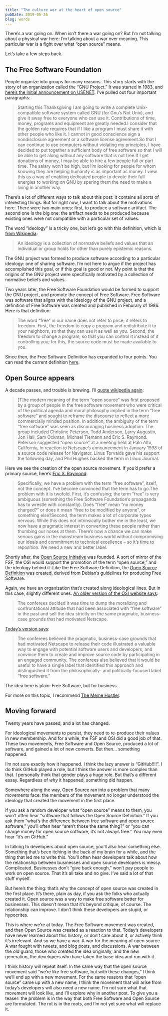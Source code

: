 ```yaml
---
title: "The culture war at the heart of open source"
pubDate: 2019-05-26
blog: words
---
```



There’s a war going on. When isn’t there a war going on? But I’m not talking about a physical war here: I’m talking about a war over meaning. This particular war is a fight over what “open source” means.

Let’s take a few steps back.

## The Free Software Foundation

People organize into groups for many reasons. This story starts with the story of an organization called the “GNU Project.” It was started in 1983, and [here’s the initial announcement on USENET](https://groups.google.com/forum/#!msg/net.unix-wizards/8twfRPM79u0/1xlglzrWrU0J). I’ve pulled out four important paragraphs:

> Starting this Thanksgiving I am going to write a complete Unix-compatible software system called GNU (for Gnu’s Not Unix), and give it away free to everyone who can use it. Contributions of time, money, programs and equipment are greatly needed.I consider that the golden rule requires that if I like a program I must share it with other people who like it. I cannot in good conscience sign a nondisclosure agreement or a software license agreement.So that I can continue to use computers without violating my principles, I have decided to put together a sufficient body of free software so that I will be able to get along without any software that is not free.If I get donations of money, I may be able to hire a few people full or part time. The salary won’t be high, but I’m looking for people for whom knowing they are helping humanity is as important as money. I view this as a way of enabling dedicated people to devote their full energies to working on GNU by sparing them the need to make a living in another way.
> 

There’s a lot of different ways to talk about this post: it contains all sorts of interesting things. But for right now, I want to talk about the motivations here. There were two main ones: first, to produce a software artifact. The second one is the big one: the artifact needs to be produced because existing ones were not compatible with a particular set of values.

The word “ideology” is a tricky one, but let’s go with this definition, which is [from Wikipedia](https://en.wikipedia.org/wiki/Ideology):

> An ideology is a collection of normative beliefs and values that an individual or group holds for other than purely epistemic reasons.
> 

The GNU project was formed to produce software according to a particular ideology: one of sharing software. I’m not here to argue if the project has accomplished this goal, or if this goal is good or not. My point is that the origins of the GNU project were specifically motivated by a collection of normative beliefs and values.

Two years later, the Free Software Foundation would be formed to support the GNU project, and promote the concept of Free Software. Free Software was software that aligns with the ideology of the GNU project, and a definition of Free Software was created and published in Feburary of 1986. Here is that definition:

> The word “free” in our name does not refer to price; it refers to freedom. First, the freedom to copy a program and redistribute it to your neighbors, so that they can use it as well as you. Second, the freedom to change a program, so that you can control it instead of it controlling you; for this, the source code must be made available to you.
> 

Since then, the Free Software Definition has expanded to four points. You can read the current definition [here](https://www.gnu.org/philosophy/free-sw.en.html).

## Open Source appears

A decade passes, and trouble is brewing. I’ll [quote wikipedia again](https://en.wikipedia.org/wiki/Open_source#Origins):

> [T]he modern meaning of the term “open source” was first proposed by a group of people in the free software movement who were critical of the political agenda and moral philosophy implied in the term “free software” and sought to reframe the discourse to reflect a more commercially minded position. In addition, the ambiguity of the term “free software” was seen as discouraging business adoption. The group included Christine Peterson, Todd Anderson, Larry Augustin, Jon Hall, Sam Ockman, Michael Tiemann and Eric S. Raymond. Peterson suggested “open source” at a meeting held at Palo Alto, California, in reaction to Netscape’s announcement in January 1998 of a source code release for Navigator. Linus Torvalds gave his support the following day, and Phil Hughes backed the term in Linux Journal.
> 

Here we see the creation of the open source movement. If you’d prefer a primary source, here’s [Eric S. Raymond](http://www.catb.org/~esr/open-source.html):

> Specifically, we have a problem with the term “free software”, itself, not the concept. I’ve become convinced that the term has to go.The problem with it is twofold. First, it’s confusing; the term “free” is very ambiguous (something the Free Software Foundation’s propaganda has to wrestle with constantly). Does “free” mean “no money charged?” or does it mean “free to be modified by anyone”, or something else?Second, the term makes a lot of corporate types nervous. While this does not intrinsically bother me in the least, we now have a pragmatic interest in converting these people rather than thumbing our noses at them. There’s now a chance we can make serious gains in the mainstream business world without compromising our ideals and commitment to technical excellence – so it’s time to reposition. We need a new and better label.
> 

Shortly after, the [Open Source Initiative](http://opensource.org/) was founded. A sort of mirror of the FSF, the OSI would support the promotion of the term “open source,” and the ideology behind it. Like the Free Software Definition, the [Open Source Definition](https://opensource.org/osd) was created, derived from Debian’s guidelines for producing Free Software.

Again, we have an organization that’s created along ideological lines. But in this case, slightly different ones. [An older version of the OSI website says](https://web.archive.org/web/20090413035630/https://opensource.org/history):

> The conferees decided it was time to dump the moralizing and confrontational attitude that had been associated with “free software” in the past and sell the idea strictly on the same pragmatic, business-case grounds that had motivated Netscape.
> 

[Today’s version says](https://opensource.org/history):

> The conferees believed the pragmatic, business-case grounds that had motivated Netscape to release their code illustrated a valuable way to engage with potential software users and developers, and convince them to create and improve source code by participating in an engaged community. The conferees also believed that it would be useful to have a single label that identified this approach and distinguished it from the philosophically- and politically-focused label “free software.”
> 

The idea here is plain: Free Software, but for business.

For more on this topic, I recommend [The Meme Hustler](https://thebaffler.com/salvos/the-meme-hustler).

## Moving forward

Twenty years have passed, and a lot has changed.

For ideological movements to persist, they need to re-produce their values in new membership. And for a while, the FSF and OSI did a good job of that. These two movements, Free Software and Open Source, produced a lot of software, and gained a lot of new converts. But then… something happened.

I’m not sure exactly how it happened. I think the lazy answer is “GitHub!!!!”. I do think GitHub played a role, but I think the answer is more complex than that. I personally think that gender plays a huge role. But that’s a different essay. Regardless of *why* it happened, something did happen.

Somewhere along the way, Open Source ran into a problem that many movements face: the members of the movement no longer understood the ideology that created the movement in the first place.

If you ask a random developer what “open source” means to them, you won’t often hear “software that follows the Open Source Definition.” If you ask them “what’s the difference between free software and open source software,” you’ll often hear “aren’t those the same thing?” or “you can charge money for open source software, it’s not always free.” You may even hear “it’s on GitHub.”

In talking to developers about open source, you’ll also hear something else. Something that’s been itching in the back of my brain for a while, and the thing that led me to write this. You’ll often hear developers talk about how the relationship between businesses and open source developers is messy. Complicated. Businesses don’t “give back enough,” won’t pay people to work on open source. That it’s all take and no give. I’ve said a lot of that stuff myself.

But here’s the thing: that’s why the concept of open source was created in the first place. It’s there, plain as day, if you ask the folks who actually created it. Open source was a way to make free software better for businesses. This doesn’t mean that it’s beyond critique, of course. The relationship can improve. I don’t think these developers are stupid, or hypocrites.

This is where we’re at today. The Free Software movement was created, and then Open Source was created as a reaction to that. Today’s developers have never learned about this history, or don’t care about it, or actively think it’s irrelevant. And so we have a war. A war for the meaning of open source. A war fought with tweets, and blog posts, and discussions. A war between the old guard, those who created the idea originally, and the new generation, the developers who have taken the base idea and run with it.

I think history will repeat itself. In the same way that the open source movement said “we’re like free software, but with these changes,” I think we’ll end up with a new movement. For the same reasons that “open source” came up with a new name, I think the movement that will arise from today’s developers will also need a new name. I’m not sure what that movement will look like, and I’ll explore why in another post. To give you a teaser: the problem is in the way that both Free Software and Open Source are formulated. The rot is in the roots, and I’m not yet sure what will replace it.
